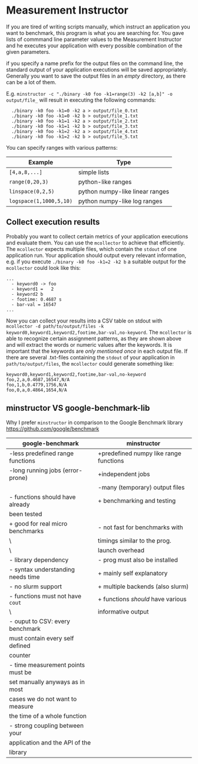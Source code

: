 # Measurement Instructor

If you are tired of writing scripts manually, which instruct
an application you want to benchmark, this program is what
you are searching for. You gave lists of commmand line parameter
values to the Measurement Instructor and he executes your
application with every possible combination of the given parameters.

if you specify a name prefix for the output files on the command line, the
standard output of your application executions will be saved appropriately.
Generally you want to save the output files in an *empty* directory, as
there can be a lot of them.

E.g. `minstructor -c "./binary -k0 foo -k1=range(3) -k2 [a,b]" -o output/file_`
will result in executing the following commands:

```shell
  ./binary -k0 foo -k1=0 -k2 a > output/file_0.txt
  ./binary -k0 foo -k1=0 -k2 b > output/file_1.txt
  ./binary -k0 foo -k1=1 -k2 a > output/file_2.txt
  ./binary -k0 foo -k1=1 -k2 b > output/file_3.txt
  ./binary -k0 foo -k1=2 -k2 a > output/file_4.txt
  ./binary -k0 foo -k1=2 -k2 b > output/file_5.txt
```

You can specify ranges with various patterns:

**Example**               | **Type**
--------------------------|-------------------------
`[4,a,8,...]`             | simple lists
`range(0,20,3)`           | python-like ranges
`linspace(0,2,5)`         | python numpy-like linear ranges
`logspace(1,1000,5,10)`   | python numpy-like log ranges

## Collect execution results
Probably you want to collect certain metrics of your application executions
and evaluate them. You can use the `mcollector` to achieve that efficiently.
The `mcollector` expects multiple files, which contain the `stdout` of one
application run. Your application should output every relevant information,
e.g. if you execute `./binary -k0 foo -k1=2 -k2 b` a suitable output for
the `mcollector` could look like this:

```shell
...
  - keyword0 -> foo
  - keyword1 =   2
  - keyword2 b
  - footime: 0.4687 s
  - bar-val = 16547
...
```

Now you can collect your results into a CSV table on stdout with  
`mcollector -d path/to/output/files -k keyword0,keyword1,keyword2,footime,bar-val,no-keyword`. 
The `mcollector` is able to recognize certain assignment patterns, as they are
shown above and will extract the words or numeric values after the keywords. It
is important that the keywords are *only mentioned once* in each output file. If
there are several .txt-files containing the `stdout` of your application in
`path/to/output/files`, the `mcollector` could generate something like:

```
keyword0,keyword1,keyword2,footime,bar-val,no-keyword
foo,2,a,0.4687,16547,N/A
foo,1,b,0.4779,1756,N/A
foo,0,a,0.4864,1654,N/A
```

## minstructor VS google-benchmark-lib
Why I prefer `minstructor` in comparison to the Google Benchmark library
https://github.com/google/benchmark

**google-benchmark**              | **minstructor**
----------------------------------|---------------------------------------------
-less predefined range functions  | +predefined numpy like range functions
-long running jobs (error-prone)  | +independent jobs
                                  | -many (temporary) output files
- functions should have already   | + benchmarking and testing
  been tested                     |
+ good for real micro benchmarks  | - not fast for benchmarks with
\                                 |   timings similar to the prog.
\                                 |   launch overhead
- library dependency              | - prog must also be installed
- syntax understanding needs time | + mainly self explanatory
- no slurm support                | + multiple backends (also slurm)
- functions must not have `cout`  | + functions *should* have various
\                                 |   informative output
- ouput to CSV: every benchmark   |
  must contain every self defined |
  counter                         |
- time measurement points must be |
  set manually anyways as in most |
  cases we do not want to measure |
  the time of a whole function    |
- strong coupling between your    |
  application and the API of the  |
  library                         |

